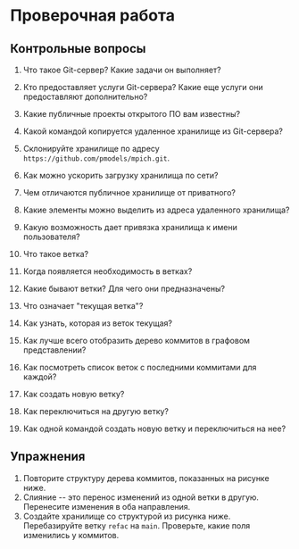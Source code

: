 # Проверочная работа


## Контрольные вопросы

1. Что такое Git-сервер? Какие задачи он выполняет?
1. Кто предоставляет услуги Git-сервера?
  Какие еще услуги они предоставляют дополнительно?
1. Какие публичные проекты открытого ПО вам известны?

1. Какой командой копируется удаленное хранилище из Git-сервера?
1. Склонируйте хранилище по адресу `https://github.com/pmodels/mpich.git`.
1. Как можно ускорить загрузку хранилища по сети?
1. Чем отличаются публичное хранилище от приватного?
1. Какие элементы можно выделить из адреса удаленного хранилища?
1. Какую возможность дает привязка хранилища к имени пользователя?

1. Что такое ветка?
1. Когда появляется необходимость в ветках?
1. Какие бывают ветки? Для чего они предназначены?
1. Что означает "текущая ветка"?
1. Как узнать, которая из веток текущая?
1. Как лучше всего отобразить дерево коммитов в графовом представлении?
1. Как посмотреть список веток с последними коммитами для каждой?
1. Как создать новую ветку?
1. Как переключиться на другую ветку?
1. Как одной командой создать новую ветку и переключиться на нее?

<!--
Дан исходная история хранилища и результат после объединения.
Где какие способы объединения были использованы?
-->


## Упражнения

1. Повторите структуру дерева коммитов, показанных на рисунке ниже.
1. Слияние -- это перенос изменений из одной ветки в другую.
  Перенесите изменения в оба направления.
1. Создайте хранилище со структурой из рисунка ниже.
  Перебазируйте ветку `refac` на `main`.
  Проверьте, какие поля изменились у коммитов.

```{figure} ./images/branch-3.png
```
